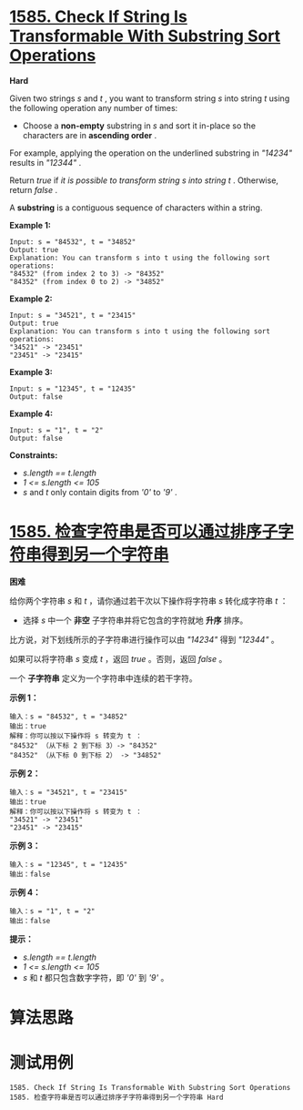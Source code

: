 # [1585. Check If String Is Transformable With Substring Sort Operations][enTitle]

**Hard**

Given two strings  *s*  and  *t* , you want to transform string  *s*  into string  *t*  using the following operation any number of times:

- Choose a **non-empty**  substring in  *s*  and sort it in-place so the characters are in **ascending order** .

For example, applying the operation on the underlined substring in  *"14234"*  results in  *"12344"* .

Return  *true*  if  *it is possible to transform string s into string t* . Otherwise, return  *false* .

A **substring**  is a contiguous sequence of characters within a string.



**Example 1:** 

```
Input: s = "84532", t = "34852"
Output: true
Explanation: You can transform s into t using the following sort operations:
"84532" (from index 2 to 3) -> "84352"
"84352" (from index 0 to 2) -> "34852"

```

**Example 2:** 

```
Input: s = "34521", t = "23415"
Output: true
Explanation: You can transform s into t using the following sort operations:
"34521" -> "23451"
"23451" -> "23415"

```

**Example 3:** 

```
Input: s = "12345", t = "12435"
Output: false

```

**Example 4:** 

```
Input: s = "1", t = "2"
Output: false

```



**Constraints:** 

-  *s.length == t.length*  
-  *1 <= s.length <= 105*  
-  *s*  and  *t*  only contain digits from  *'0'*  to  *'9'* .


# [1585. 检查字符串是否可以通过排序子字符串得到另一个字符串][cnTitle]

**困难**

给你两个字符串  *s*  和  *t*  ，请你通过若干次以下操作将字符串  *s*  转化成字符串  *t*  ：

- 选择  *s*  中一个 **非空**  子字符串并将它包含的字符就地 **升序**  排序。

比方说，对下划线所示的子字符串进行操作可以由  *"14234"*  得到  *"12344"*  。

如果可以将字符串  *s*  变成  *t*  ，返回  *true*  。否则，返回  *false*  。

一个 **子字符串**  定义为一个字符串中连续的若干字符。



**示例 1：** 

```
输入：s = "84532", t = "34852"
输出：true
解释：你可以按以下操作将 s 转变为 t ：
"84532" （从下标 2 到下标 3）-> "84352"
"84352" （从下标 0 到下标 2） -> "34852"

```

**示例 2：** 

```
输入：s = "34521", t = "23415"
输出：true
解释：你可以按以下操作将 s 转变为 t ：
"34521" -> "23451"
"23451" -> "23415"

```

**示例 3：** 

```
输入：s = "12345", t = "12435"
输出：false

```

**示例 4：** 

```
输入：s = "1", t = "2"
输出：false

```



**提示：** 

-  *s.length == t.length*  
-  *1 <= s.length <= 105*  
-  *s*  和  *t*  都只包含数字字符，即  *'0'*  到  *'9'*  。




# 算法思路

# 测试用例
```
1585. Check If String Is Transformable With Substring Sort Operations 1585. 检查字符串是否可以通过排序子字符串得到另一个字符串 Hard
```

[enTitle]: https://leetcode.com/problems/check-if-string-is-transformable-with-substring-sort-operations/
[cnTitle]: https://leetcode-cn.com/problems/check-if-string-is-transformable-with-substring-sort-operations/
